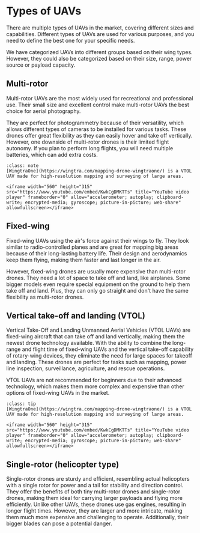 # Types of UAVs
There are multiple types of UAVs in the market, covering different sizes and capabilities. Different types of UAVs are used for various purposes, and you need to define the best one for your specific needs.

We have categorized UAVs into different groups based on their wing types. However, they could also be categorized based on their size, range, power source or payload capacity.

## Multi-rotor
Multi-rotor UAVs are the most widely used for recreational and professional use. Their small size and excellent control make multi-rotor UAVs the best choice for aerial photography.

They are perfect for photogrammetry because of their versatility, which allows different types of cameras to be installed for various tasks. These drones offer great flexibility as they can easily hover and take off vertically. However, one downside of multi-rotor drones is their limited flight autonomy. If you plan to perform long flights, you will need multiple batteries, which can add extra costs.

```{admonition} Wingtra
:class: note
[WingtraOne](https://wingtra.com/mapping-drone-wingtraone/) is a VTOL UAV made for high-resolution mapping and surveying of large areas.

<iframe width="560" height="315" src="https://www.youtube.com/embed/KwkCgDMKTTs" title="YouTube video player" frameborder="0" allow="accelerometer; autoplay; clipboard-write; encrypted-media; gyroscope; picture-in-picture; web-share" allowfullscreen></iframe>
```

## Fixed-wing
Fixed-wing UAVs using the air's force against their wings to fly. They look similar to radio-controlled planes and are great for mapping big areas because of their long-lasting battery life. Their design and aerodynamics keep them flying, making them faster and last longer in the air.

However, fixed-wing drones are usually more expensive than multi-rotor drones. They need a lot of space to take off and land, like airplanes. Some bigger models even require special equipment on the ground to help them take off and land. Plus, they can only go straight and don't have the same flexibility as multi-rotor drones.

## Vertical take-off and landing (VTOL)
Vertical Take-Off and Landing Unmanned Aerial Vehicles (VTOL UAVs) are fixed-wing aircraft that can take off and land vertically, making them the newest drone technology available. With the ability to combine the long-range and flight time of fixed-wing UAVs and the vertical take-off capability of rotary-wing devices, they eliminate the need for large spaces for takeoff and landing. These drones are perfect for tasks such as mapping, power line inspection, surveillance, agriculture, and rescue operations.

VTOL UAVs are not recommended for beginners due to their advanced technology, which makes them more complex and expensive than other options of fixed-wing UAVs in the market.

```{admonition} Wingtra
:class: tip
[WingtraOne](https://wingtra.com/mapping-drone-wingtraone/) is a VTOL UAV made for high-resolution mapping and surveying of large areas.

<iframe width="560" height="315" src="https://www.youtube.com/embed/KwkCgDMKTTs" title="YouTube video player" frameborder="0" allow="accelerometer; autoplay; clipboard-write; encrypted-media; gyroscope; picture-in-picture; web-share" allowfullscreen></iframe>
```

## Single-rotor (helicopter type)
Single-rotor drones are sturdy and efficient, resembling actual helicopters with a single rotor for power and a tail for stability and direction control. They offer the benefits of both tiny multi-rotor drones and single-rotor drones, making them ideal for carrying larger payloads and flying more efficiently. Unlike other UAVs, these drones use gas engines, resulting in longer flight times. However, they are larger and more intricate, making them much more expensive and challenging to operate. Additionally, their bigger blades can pose a potential danger.





